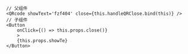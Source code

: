 <!-- 
title: 05-React通信
sort: 
--> 

```react
// 父组件
<QRcode showText='fzf404' close={this.handleQRClose.bind(this)} />
// 子组件
<Button
    onClick={() => this.props.close()}
    >
    {this.props.showTe}
</Button>
```

